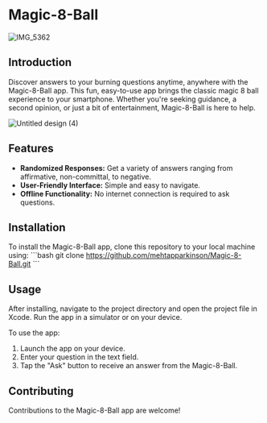 # Magic-8-Ball
![IMG_5362](https://github.com/mehtapparkinson/Magic-8-Ball/assets/97293905/211fde2c-687f-42a4-9bcf-cdea3d4fc092)


## Introduction
Discover answers to your burning questions anytime, anywhere with the Magic-8-Ball app. This fun, easy-to-use app brings the classic magic 8 ball experience to your smartphone. Whether you're seeking guidance, a second opinion, or just a bit of entertainment, Magic-8-Ball is here to help.

![Untitled design (4)](https://github.com/mehtapparkinson/Magic-8-Ball/assets/97293905/ad22ebd3-bcc0-4c4c-a376-e54a9a66a3fb)



## Features
- **Randomized Responses:** Get a variety of answers ranging from affirmative, non-committal, to negative.
- **User-Friendly Interface:** Simple and easy to navigate.
- **Offline Functionality:** No internet connection is required to ask questions.

## Installation
To install the Magic-8-Ball app, clone this repository to your local machine using:
\`\`\`bash
git clone https://github.com/mehtapparkinson/Magic-8-Ball.git
\`\`\`

## Usage
After installing, navigate to the project directory and open the project file in Xcode. Run the app in a simulator or on your device.

To use the app:
1. Launch the app on your device.
2. Enter your question in the text field.
3. Tap the "Ask" button to receive an answer from the Magic-8-Ball.

## Contributing
Contributions to the Magic-8-Ball app are welcome! 
